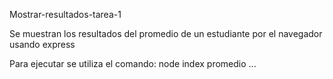 Mostrar-resultados-tarea-1

Se muestran los resultados del promedio de un estudiante por el navegador usando express

Para ejecutar se utiliza el comando: node index promedio ...
